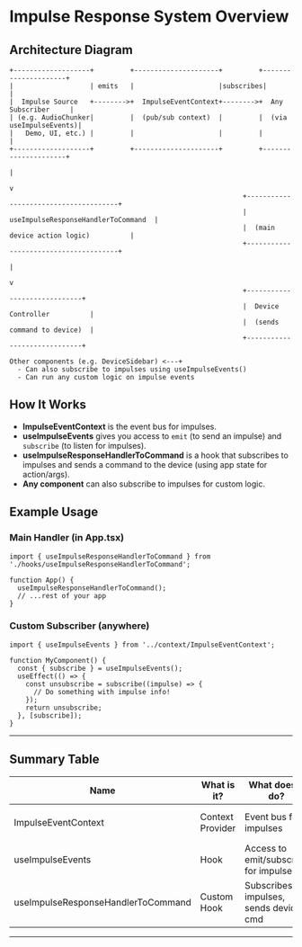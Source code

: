 # Impulse Response System Overview

## Architecture Diagram

```
+-------------------+         +---------------------+         +---------------------+
|                   | emits   |                     |subscribes|                     |
|  Impulse Source   +-------->+  ImpulseEventContext+-------->+  Any Subscriber     |
| (e.g. AudioChunker|         |  (pub/sub context)  |         |  (via useImpulseEvents)|
|   Demo, UI, etc.) |         |                     |         |                     |
+-------------------+         +---------------------+         +---------------------+
                                                                      |
                                                                      v
                                                          +--------------------------------------+
                                                          |  useImpulseResponseHandlerToCommand  |
                                                          |  (main device action logic)          |
                                                          +--------------------------------------+
                                                                        |
                                                                        v
                                                          +-----------------------------+
                                                          |  Device Controller          |
                                                          |  (sends command to device)  |
                                                          +-----------------------------+

Other components (e.g. DeviceSidebar) <---+
  - Can also subscribe to impulses using useImpulseEvents()
  - Can run any custom logic on impulse events
```

## How It Works

- **ImpulseEventContext** is the event bus for impulses.
- **useImpulseEvents** gives you access to `emit` (to send an impulse) and `subscribe` (to listen for impulses).
- **useImpulseResponseHandlerToCommand** is a hook that subscribes to impulses and sends a command to the device (using app state for action/args).
- **Any component** can also subscribe to impulses for custom logic.

## Example Usage

### Main Handler (in App.tsx)
```tsx
import { useImpulseResponseHandlerToCommand } from './hooks/useImpulseResponseHandlerToCommand';

function App() {
  useImpulseResponseHandlerToCommand();
  // ...rest of your app
}
```

### Custom Subscriber (anywhere)
```tsx
import { useImpulseEvents } from '../context/ImpulseEventContext';

function MyComponent() {
  const { subscribe } = useImpulseEvents();
  useEffect(() => {
    const unsubscribe = subscribe((impulse) => {
      // Do something with impulse info!
    });
    return unsubscribe;
  }, [subscribe]);
}
```

---

## Summary Table

| Name                    | What is it?         | What does it do?                        | Where to use it?                |
|-------------------------|---------------------|------------------------------------------|---------------------------------|
| ImpulseEventContext     | Context Provider    | Event bus for impulses                   | App root (already in place)     |
| useImpulseEvents        | Hook                | Access to emit/subscribe for impulses    | Any component                   |
| useImpulseResponseHandlerToCommand | Custom Hook       | Subscribes to impulses, sends device cmd | App.tsx or top-level component  |

--- 